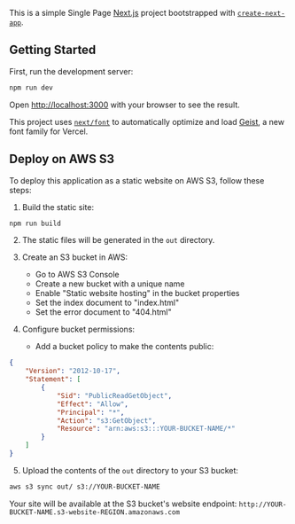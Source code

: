 This is a simple Single Page [Next.js](https://nextjs.org) project bootstrapped with [`create-next-app`](https://nextjs.org/docs/app/api-reference/cli/create-next-app).

## Getting Started

First, run the development server:

```bash
npm run dev
```

Open [http://localhost:3000](http://localhost:3000) with your browser to see the result.


This project uses [`next/font`](https://nextjs.org/docs/app/building-your-application/optimizing/fonts) to automatically optimize and load [Geist](https://vercel.com/font), a new font family for Vercel.

## Deploy on AWS S3

To deploy this application as a static website on AWS S3, follow these steps:

1. Build the static site:
```bash
npm run build
```

2. The static files will be generated in the `out` directory.

3. Create an S3 bucket in AWS:
   - Go to AWS S3 Console
   - Create a new bucket with a unique name
   - Enable "Static website hosting" in the bucket properties
   - Set the index document to "index.html"
   - Set the error document to "404.html"

4. Configure bucket permissions:
   - Add a bucket policy to make the contents public:
```json
{
    "Version": "2012-10-17",
    "Statement": [
        {
            "Sid": "PublicReadGetObject",
            "Effect": "Allow",
            "Principal": "*",
            "Action": "s3:GetObject",
            "Resource": "arn:aws:s3:::YOUR-BUCKET-NAME/*"
        }
    ]
}
```

5. Upload the contents of the `out` directory to your S3 bucket:
```bash
aws s3 sync out/ s3://YOUR-BUCKET-NAME
```

Your site will be available at the S3 bucket's website endpoint: `http://YOUR-BUCKET-NAME.s3-website-REGION.amazonaws.com`


